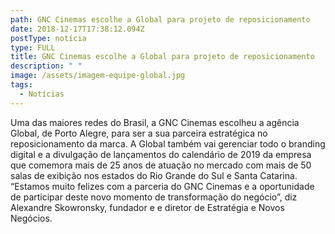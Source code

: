 ```yaml
---
path: GNC Cinemas escolhe a Global para projeto de reposicionamento
date: 2018-12-17T17:38:12.094Z
postType: notícia
type: FULL
title: GNC Cinemas escolhe a Global para projeto de reposicionamento
description: " "
image: /assets/imagem-equipe-global.jpg
tags:
  - Notícias
---
```

Uma das maiores redes do Brasil, a GNC Cinemas escolheu a agência Global, de Porto Alegre,  para ser a sua parceira estratégica no reposicionamento da marca. A  Global também vai gerenciar todo o branding digital e a divulgação de lançamentos do calendário de 2019 da empresa que comemora mais de 25 anos de atuação no mercado com mais de 50 salas de exibição nos estados do Rio Grande do Sul e Santa Catarina.   “Estamos muito felizes com a parceria do GNC Cinemas e a oportunidade de participar deste novo momento de transformação do negócio”, diz Alexandre Skowronsky, fundador e e diretor de Estratégia e Novos Negócios.
